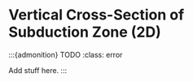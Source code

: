 # Vertical Cross-Section of Subduction Zone (2D)

:::{admonition} TODO
:class: error

Add stuff here.
:::
